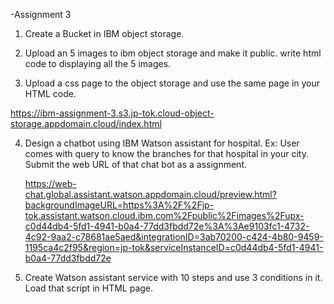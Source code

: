 -Assignment 3
1. Create a Bucket in IBM object storage.

2. Upload an 5 images to ibm object storage and make it public. write html code to displaying all the 5 images.

3. Upload a css page to the object storage and use the same page in your HTML code.

https://ibm-assignment-3.s3.jp-tok.cloud-object-storage.appdomain.cloud/index.html

4. Design a chatbot using IBM Watson assistant for hospital. Ex: User comes with query to know the branches for that hospital in your city. Submit the web URL of that chat bot as a assignment.

   https://web-chat.global.assistant.watson.appdomain.cloud/preview.html?backgroundImageURL=https%3A%2F%2Fjp-tok.assistant.watson.cloud.ibm.com%2Fpublic%2Fimages%2Fupx-c0d44db4-5fd1-4941-b0a4-77dd3fbdd72e%3A%3Ae9103fc1-4732-4c92-9aa2-c78681ae5aed&integrationID=3ab70200-c424-4b80-9459-1195ca4c2f95&region=jp-tok&serviceInstanceID=c0d44db4-5fd1-4941-b0a4-77dd3fbdd72e

5. Create Watson assistant service with 10 steps and use 3 conditions in it. Load that script in HTML page.
